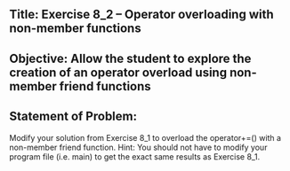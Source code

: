 ## Title: Exercise 8_2 – Operator overloading with non-member functions

## Objective: Allow the student to explore the creation of an operator overload using non-member friend functions

## Statement of Problem:

Modify your solution from Exercise 8_1 to overload the operator+=()
with a non-member friend function. Hint: You should not have to modify your program file (i.e.
main) to get the exact same results as Exercise 8_1.
